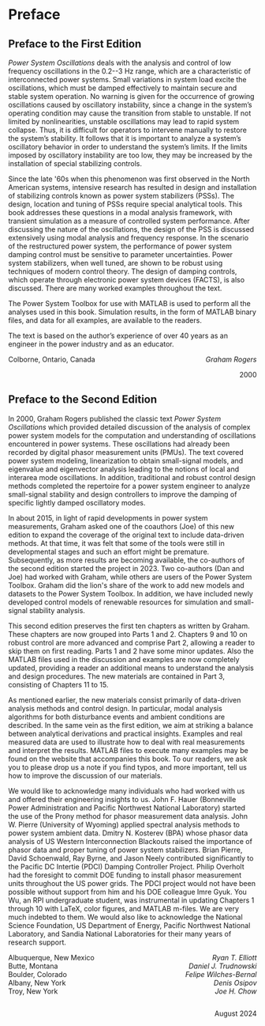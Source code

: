 # Preface
## Preface to the First Edition

*Power System Oscillations* deals with the analysis and control of low frequency oscillations in the 0.2--3 Hz range, which are a characteristic of interconnected power systems. Small variations in system load excite the oscillations, which must be damped effectively to maintain secure and stable system operation. No warning is given for the occurrence of growing oscillations caused by oscillatory instability, since a change in the system’s operating condition may cause the transition from stable to unstable. If not limited by nonlinearities, unstable oscillations may lead to rapid system collapse. Thus, it is difficult for operators to intervene manually to restore the system’s stability. It follows that it is important to analyze a system’s oscillatory behavior in order to understand the system’s limits. If the limits imposed by oscillatory instability are too low, they may be increased by the installation of special stabilizing controls.

Since the late '60s when this phenomenon was first observed in the North American systems, intensive research has resulted in design and installation of stabilizing controls known as power system stabilizers (PSSs). The design, location and tuning of PSSs require special analytical tools. This book addresses these questions in a modal analysis framework, with transient simulation as a measure of controlled system performance. After discussing the nature of the oscillations, the design of the PSS is discussed extensively using modal analysis and frequency response. In the scenario of the restructured power system, the performance of power system damping control must be sensitive to parameter uncertainties. Power system stabilizers, when well tuned, are shown to be robust using techniques of modern control theory. The design of damping controls, which operate through electronic power system devices (FACTS), is also discussed. There are many worked examples throughout the text.

The Power System Toolbox for use with MATLAB is used to perform all the analyses used in this book. Simulation results, in the form of MATLAB binary files, and data for all examples, are available to the readers.

The text is based on the author’s experience of over 40 years as an engineer in the power industry and as an educator.

<p style="text-align:left;">
    <span style="float:left;">
        Colborne, Ontario, Canada
    </span>
    <span style="float:right;">
        <i>Graham Rogers</i>
    </span>
</p><br />
<p style="text-align:left;">
    &nbsp;&nbsp;&nbsp;&nbsp;&nbsp;&nbsp;&nbsp;&nbsp;&nbsp;&nbsp;&nbsp;&nbsp;&nbsp;&nbsp;&nbsp;&nbsp;&nbsp;&nbsp;
    <span style="float:right;">
        2000
    </span>
</p>

## Preface to the Second Edition

In 2000, Graham Rogers published the classic text *Power System Oscillations* which provided detailed discussion of the analysis of complex power system models for the computation and understanding of oscillations encountered in power systems. These oscillations had already been recorded by digital phasor measurement units (PMUs). The text covered power system modeling, linearization to obtain small-signal models, and eigenvalue and eigenvector analysis leading to the notions of local and interarea mode oscillations. In addition, traditional and robust control design methods completed the repertoire for a power system engineer to analyze small-signal stability and design controllers to improve the damping of specific lightly damped oscillatory modes.

In about 2015, in light of rapid developments in power system measurements, Graham asked one of the coauthors (Joe) of this new edition to expand the coverage of the original text to include data-driven methods. At that time, it was felt that some of the tools were still in developmental stages and such an effort might be premature. Subsequently, as more results are becoming available, the co-authors of the second edition started the project in 2023. Two co-authors (Dan and Joe) had worked with Graham, while others are users of the Power System Toolbox. Graham did the lion's share of the work to add new models and datasets to the Power System Toolbox. In addition, we have included newly developed control models of renewable resources for simulation and small-signal stability analysis.

This second edition preserves the first ten chapters as written by Graham. These chapters are now grouped into Parts 1 and 2. Chapters 9 and 10 on robust control are more advanced and comprise Part 2, allowing a reader to skip them on first reading. Parts 1 and 2 have some minor updates. Also the MATLAB files used in the discussion and examples are now completely updated, providing a reader an additional means to understand the analysis and design procedures. The new materials are contained in Part 3, consisting of Chapters 11 to 15.

As mentioned earlier, the new materials consist primarily of data-driven analysis methods and control design. In particular, modal analysis algorithms for both disturbance events and ambient conditions are described. In the same vein as the first edition, we aim at striking a balance between analytical derivations and practical insights. Examples and real measured data are used to illustrate how to deal with real measurements and interpret the results. MATLAB files to execute many examples may be found on the website that accompanies this book. To our readers, we ask you to please drop us a note if you find typos, and more important, tell us how to improve the discussion of our materials.

We would like to acknowledge many individuals who had worked with us and offered their engineering insights to us. John F. Hauer (Bonneville Power Administration and Pacific Northwest National Laboratory) started the use of the Prony method for phasor measurement data analysis. John W. Pierre (University of Wyoming) applied spectral analysis methods to power system ambient data. Dmitry N. Kosterev (BPA) whose phasor data analysis of US Western Interconnection Blackouts raised the importance of phasor data and proper tuning of power system stabilizers. Brian Pierre, David Schoenwald, Ray Byrne, and Jason Neely contributed significantly to the Pacific DC Intertie (PDCI) Damping Controller Project. Philip Overholt had the foresight to commit DOE funding to install phasor measurement units throughout the US power grids. The PDCI project would not have been possible without support from him and his DOE colleague Imre Gyuk. You Wu, an RPI undergraduate student, was instrumental in updating Chapters 1 through 10 with LaTeX, color figures, and MATLAB m-files. We are very much indebted to them. We would also like to acknowledge the National Science Foundation, US Department of Energy, Pacific Northwest National Laboratory, and Sandia National Laboratories for their many years of research support.

<p style="text-align:left;">
    <span style="float:left;">
        Albuquerque, New Mexico
    </span>
    <span style="float:right;">
        <i>Ryan T. Elliott</i>
    </span><br>
    <span style="float:left;">
        Butte, Montana
    </span>
    <span style="float:right;">
        <i>Daniel J. Trudnowski</i>
    </span><br>
    <span style="float:left;">
        Boulder, Colorado
    </span>
    <span style="float:right;">
        <i>Felipe Wilches-Bernal</i>
    </span><br>
    <span style="float:left;">
        Albany, New York
    </span>
    <span style="float:right;">
        <i>Denis Osipov</i>
    </span><br>
    <span style="float:left;">
        Troy, New York
    </span>
    <span style="float:right;">
        <i>Joe H. Chow</i>
    </span>
</p><br />
<p style="text-align:left;">
    &nbsp;&nbsp;&nbsp;&nbsp;&nbsp;&nbsp;&nbsp;&nbsp;&nbsp;&nbsp;&nbsp;&nbsp;&nbsp;&nbsp;&nbsp;&nbsp;&nbsp;&nbsp;
    <span style="float:right;">
        August 2024
    </span>
</p>

[comment]: <> (eof)
